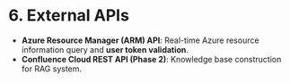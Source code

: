 # 6. External APIs

* **Azure Resource Manager (ARM) API**: Real-time Azure resource information query and **user token validation**.
* **Confluence Cloud REST API (Phase 2)**: Knowledge base construction for RAG system.
